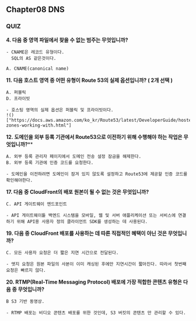 ## Chapter08 DNS ##
### QUIZ ###

**4. 다음 중 영역 파일에서 찾을 수 없는 범주는 무엇입니까?**

    - CNAME은 레코드 유형이다. 
      SQL의 AS 같은것이다.

    A. CNAME(canonical name)

**11. 다음 호스트 영역 중 어떤 유형이 Route 53의 실제 옵션입니까? ( 2개 선택 )**

    A. 퍼블릭
    D. 프라이빗

    - 호스팅 영역의 실제 옵션은 퍼블릭 및 프라이빗이다.
    !()["https://docs.aws.amazon.com/ko_kr/Route53/latest/DeveloperGuide/hosted-zones-working-with.html"]


**12. 도메인을 외부 등록 기관에서 Route53으로 이전하기 위해 수행해야 하는 작업은 무엇입니까?****

    A. 외부 등록 관리자 페이지에서 도메인 전송 설정 잠금을 해제한다.
    B. 외부 등록 기관에 인증 코드를 요청한다.

    - 도메인을 이전하려면 도메인이 잠겨 있지 않도록 설정하고 Route53에 제공할 인증 코드를 확인해야한다.


**17. 다음 중 CloudFront의 배포 원본이 될 수 없는 것은 무엇입니까?**

    C. API 게이트웨이 엔드포인트

    - API 게이트웨이틑 백엔드 시스템을 모바일, 웹 및 서버 애플리케이션 또는 서비스에 연결하기 위해 API용 사용자 정의 클라이언트 SDK를 생성하는 데 사용된다.


**19. 다음 중 CloudFront 배포를 사용하는 데 따른 직접적인 혜택이 아닌 것은 무엇입니까?**

    C. 모든 사용자 요청은 더 짧은 지연 시간으로 전달된다.

    - 엣지 요청은 원본 파일의 사본이 이미 캐싱된 후에만 지연시간이 짧아진다. 따라서 첫번째 요청은 빠르지 않다.


**20. RTMP(Real-Time Messaging Protocol) 배포에 가장 적합한 콘텐츠 유형은 다음 중 무엇입니까?**

    B S3 기반 동영상.

    - RTMP 배포는 비디오 콘텐츠 배포를 위한 것인데, S3 버킷의 콘텐츠 만 관리할 수 있다.


